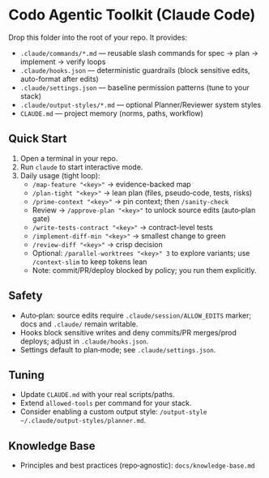 # Codo Agentic Toolkit (Claude Code)

Drop this folder into the root of your repo. It provides:
- `.claude/commands/*.md` — reusable slash commands for spec → plan → implement → verify loops
- `.claude/hooks.json` — deterministic guardrails (block sensitive edits, auto-format after edits)
- `.claude/settings.json` — baseline permission patterns (tune to your stack)
- `.claude/output-styles/*.md` — optional Planner/Reviewer system styles
- `CLAUDE.md` — project memory (norms, paths, workflow)

## Quick Start
1) Open a terminal in your repo.
2) Run `claude` to start interactive mode.
3) Daily usage (tight loop):
   - `/map-feature "<key>"` → evidence-backed map
   - `/plan-tight "<key>"` → lean plan (files, pseudo‑code, tests, risks)
   - `/prime-context "<key>"` → pin context; then `/sanity-check`
   - Review → `/approve-plan "<key>"` to unlock source edits (auto‑plan gate)
   - `/write-tests-contract "<key>"` → contract-level tests
   - `/implement-diff-min "<key>"` → smallest change to green
   - `/review-diff "<key>"` → crisp decision
   - Optional: `/parallel-worktrees "<key>" 3` to explore variants; use `/context-slim` to keep tokens lean
   - Note: commit/PR/deploy blocked by policy; you run them explicitly.

## Safety
- Auto‑plan: source edits require `.claude/session/ALLOW_EDITS` marker; docs and `.claude/` remain writable.
- Hooks block sensitive writes and deny commits/PR merges/prod deploys; adjust in `.claude/hooks.json`.
- Settings default to plan‑mode; see `.claude/settings.json`.

## Tuning
- Update `CLAUDE.md` with your real scripts/paths.
- Extend `allowed-tools` per command for your stack.
- Consider enabling a custom output style: `/output-style ~/.claude/output-styles/planner.md`.

## Knowledge Base
- Principles and best practices (repo‑agnostic): `docs/knowledge-base.md`
